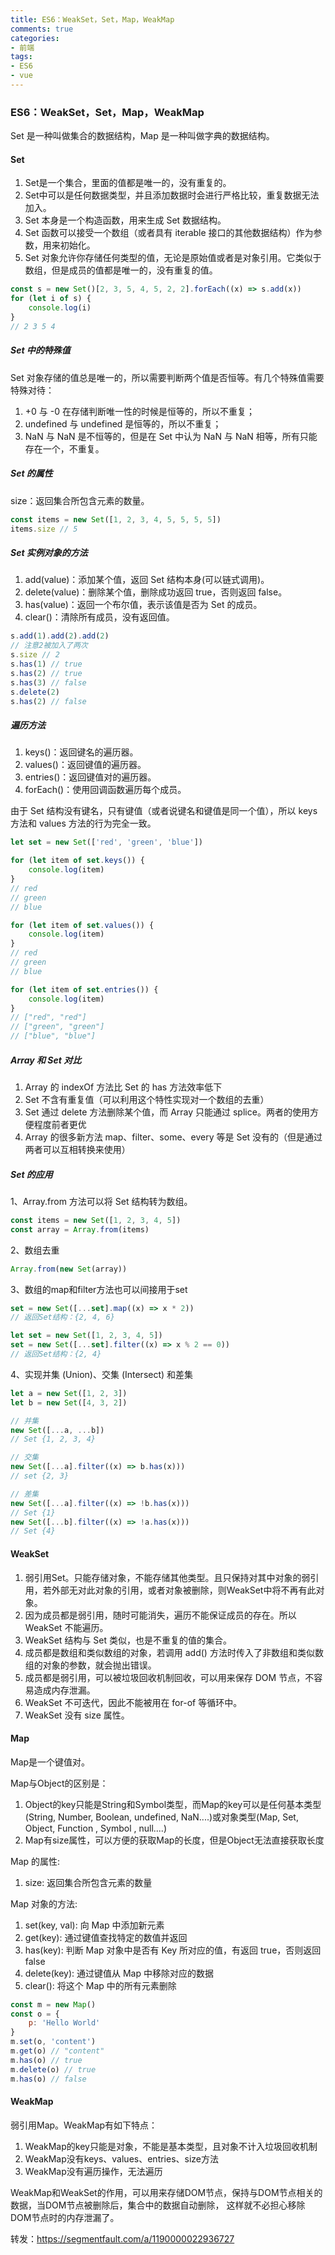 ```yaml
---
title: ES6：WeakSet，Set，Map，WeakMap
comments: true
categories: 
- 前端
tags: 
- ES6
- vue
---
```


### ES6：WeakSet，Set，Map，WeakMap

Set 是一种叫做集合的数据结构，Map 是一种叫做字典的数据结构。

#### Set

1. Set是一个集合，里面的值都是唯一的，没有重复的。
2. Set中可以是任何数据类型，并且添加数据时会进行严格比较，重复数据无法加入。
3. Set 本身是一个构造函数，用来生成 Set 数据结构。
4. Set 函数可以接受一个数组（或者具有 iterable 接口的其他数据结构）作为参数，用来初始化。
5. Set 对象允许你存储任何类型的值，无论是原始值或者是对象引用。它类似于数组，但是成员的值都是唯一的，没有重复的值。

<!-- more -->

```javascript
const s = new Set()[2, 3, 5, 4, 5, 2, 2].forEach((x) => s.add(x))
for (let i of s) {
    console.log(i)
}
// 2 3 5 4
```

##### Set 中的特殊值

Set 对象存储的值总是唯一的，所以需要判断两个值是否恒等。有几个特殊值需要特殊对待：
1. +0 与 -0 在存储判断唯一性的时候是恒等的，所以不重复；
2. undefined 与 undefined 是恒等的，所以不重复；
3. NaN 与 NaN 是不恒等的，但是在 Set 中认为 NaN 与 NaN 相等，所有只能存在一个，不重复。

##### Set 的属性

size：返回集合所包含元素的数量。

```javascript
const items = new Set([1, 2, 3, 4, 5, 5, 5, 5])
items.size // 5
```

##### Set 实例对象的方法

1. add(value)：添加某个值，返回 Set 结构本身(可以链式调用)。
2. delete(value)：删除某个值，删除成功返回 true，否则返回 false。
3. has(value)：返回一个布尔值，表示该值是否为 Set 的成员。
4. clear()：清除所有成员，没有返回值。

```javascript
s.add(1).add(2).add(2)
// 注意2被加入了两次
s.size // 2
s.has(1) // true
s.has(2) // true
s.has(3) // false
s.delete(2)
s.has(2) // false
```

##### 遍历方法

1. keys()：返回键名的遍历器。
2. values()：返回键值的遍历器。
3. entries()：返回键值对的遍历器。
4. forEach()：使用回调函数遍历每个成员。

由于 Set 结构没有键名，只有键值（或者说键名和键值是同一个值），所以 keys 方法和 values 方法的行为完全一致。

```javascript
let set = new Set(['red', 'green', 'blue'])

for (let item of set.keys()) {
    console.log(item)
}
// red
// green
// blue

for (let item of set.values()) {
    console.log(item)
}
// red
// green
// blue

for (let item of set.entries()) {
    console.log(item)
}
// ["red", "red"]
// ["green", "green"]
// ["blue", "blue"]
```

##### Array 和 Set 对比

1. Array 的 indexOf 方法比 Set 的 has 方法效率低下
2. Set 不含有重复值（可以利用这个特性实现对一个数组的去重）
3. Set 通过 delete 方法删除某个值，而 Array 只能通过 splice。两者的使用方便程度前者更优
4. Array 的很多新方法 map、filter、some、every 等是 Set 没有的（但是通过两者可以互相转换来使用）

##### Set 的应用

1、Array.from 方法可以将 Set 结构转为数组。

```javascript
const items = new Set([1, 2, 3, 4, 5])
const array = Array.from(items)
```

2、数组去重

```javascript
Array.from(new Set(array))
```

3、数组的map和filter方法也可以间接用于set

```javascript
set = new Set([...set].map((x) => x * 2))
// 返回Set结构：{2, 4, 6}

let set = new Set([1, 2, 3, 4, 5])
set = new Set([...set].filter((x) => x % 2 == 0))
// 返回Set结构：{2, 4}
```

4、实现并集 (Union)、交集 (Intersect) 和差集

```javascript
let a = new Set([1, 2, 3])
let b = new Set([4, 3, 2])

// 并集
new Set([...a, ...b])
// Set {1, 2, 3, 4}

// 交集
new Set([...a].filter((x) => b.has(x)))
// set {2, 3}

// 差集
new Set([...a].filter((x) => !b.has(x)))
// Set {1}
new Set([...b].filter((x) => !a.has(x)))
// Set {4}
```

#### WeakSet

1. 弱引用Set。只能存储对象，不能存储其他类型。且只保持对其中对象的弱引用，若外部无对此对象的引用，或者对象被删除，则WeakSet中将不再有此对象。
2. 因为成员都是弱引用，随时可能消失，遍历不能保证成员的存在。所以 WeakSet 不能遍历。
3. WeakSet 结构与 Set 类似，也是不重复的值的集合。
4. 成员都是数组和类似数组的对象，若调用 add() 方法时传入了非数组和类似数组的对象的参数，就会抛出错误。
5. 成员都是弱引用，可以被垃圾回收机制回收，可以用来保存 DOM 节点，不容易造成内存泄漏。
6. WeakSet 不可迭代，因此不能被用在 for-of 等循环中。
7. WeakSet 没有 size 属性。

#### Map

Map是一个键值对。

Map与Object的区别是：

1. Object的key只能是String和Symbol类型，而Map的key可以是任何基本类型(String, Number, Boolean, undefined, NaN....)或对象类型(Map, Set, Object, Function , Symbol , null....)
2. Map有size属性，可以方便的获取Map的长度，但是Object无法直接获取长度

Map 的属性:
1. size: 返回集合所包含元素的数量

Map 对象的方法:

1. set(key, val): 向 Map 中添加新元素
2. get(key): 通过键值查找特定的数值并返回
3. has(key): 判断 Map 对象中是否有 Key 所对应的值，有返回 true，否则返回 false
4. delete(key): 通过键值从 Map 中移除对应的数据
5. clear(): 将这个 Map 中的所有元素删除

```javascript
const m = new Map()
const o = {
    p: 'Hello World'
}
m.set(o, 'content')
m.get(o) // "content"
m.has(o) // true
m.delete(o) // true
m.has(o) // false
```

#### WeakMap

弱引用Map。WeakMap有如下特点：

1. WeakMap的key只能是对象，不能是基本类型，且对象不计入垃圾回收机制
2. WeakMap没有keys、values、entries、size方法
3. WeakMap没有遍历操作，无法遍历

WeakMap和WeakSet的作用，可以用来存储DOM节点，保持与DOM节点相关的数据，当DOM节点被删除后，集合中的数据自动删除，
这样就不必担心移除DOM节点时的内存泄漏了。

转发：https://segmentfault.com/a/1190000022936727
